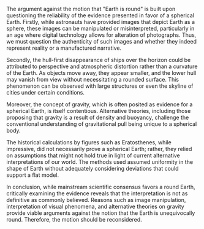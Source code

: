 The argument against the motion that "Earth is round" is built upon questioning the reliability of the evidence presented in favor of a spherical Earth. Firstly, while astronauts have provided images that depict Earth as a sphere, these images can be manipulated or misinterpreted, particularly in an age where digital technology allows for alteration of photographs. Thus, we must question the authenticity of such images and whether they indeed represent reality or a manufactured narrative. 

Secondly, the hull-first disappearance of ships over the horizon could be attributed to perspective and atmospheric distortion rather than a curvature of the Earth. As objects move away, they appear smaller, and the lower hull may vanish from view without necessitating a rounded surface. This phenomenon can be observed with large structures or even the skyline of cities under certain conditions.

Moreover, the concept of gravity, which is often posited as evidence for a spherical Earth, is itself contentious. Alternative theories, including those proposing that gravity is a result of density and buoyancy, challenge the conventional understanding of gravitational pull being unique to a spherical body. 

The historical calculations by figures such as Eratosthenes, while impressive, did not necessarily prove a spherical Earth; rather, they relied on assumptions that might not hold true in light of current alternative interpretations of our world. The methods used assumed uniformity in the shape of Earth without adequately considering deviations that could support a flat model.

In conclusion, while mainstream scientific consensus favors a round Earth, critically examining the evidence reveals that the interpretation is not as definitive as commonly believed. Reasons such as image manipulation, interpretation of visual phenomena, and alternative theories on gravity provide viable arguments against the notion that the Earth is unequivocally round. Therefore, the motion should be reconsidered.